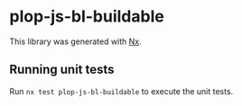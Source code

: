 # plop-js-bl-buildable

This library was generated with [Nx](https://nx.dev).

## Running unit tests

Run `nx test plop-js-bl-buildable` to execute the unit tests.
